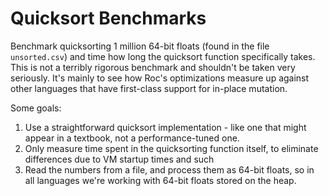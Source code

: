 # Quicksort Benchmarks

Benchmark quicksorting 1 million 64-bit floats (found in the file `unsorted.csv`)
and time how long the quicksort function specifically takes. This is not a
terribly rigorous benchmark and shouldn't be taken very seriously. It's mainly
to see how Roc's optimizations measure up against other languages that have
first-class support for in-place mutation.

Some goals:

1. Use a straightforward quicksort implementation - like one that might appear in a textbook, not a performance-tuned one.
2. Only measure time spent in the quicksorting function itself, to eliminate differences due to VM startup times and such
3. Read the numbers from a file, and process them as 64-bit floats, so in all languages we're working with 64-bit floats stored on the heap.
